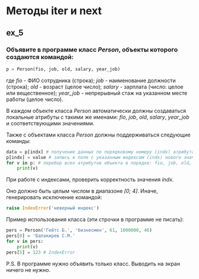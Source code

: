 # Методы __iter__ и __next__

## ex_5

### Объявите в программе класс _Person_, объекты которого создаются командой:

```python
p = Person(fio, job, old, salary, year_job)
```

где _fio_ - ФИО сотрудника (строка); 
_job_ - наименование должности (строка); 
_old_ - возраст (целое число); 
_salary_ - зарплата (число: целое или вещественное); 
_year_job_ - непрерывный стаж на указанном месте работы (целое число).

В каждом объекте класса _Person_ автоматически должны создаваться локальные атрибуты с такими же именами: 
_fio_, _job_, _old_, _salary_, _year_job_ и соответствующими значениями.

Также с объектами класса _Person_ должны поддерживаться следующие команды:

```python
data = p[indx] # получение данных по порядковому номеру (indx) атрибута (порядок: fio, job, old, salary, year_job и начинается с нуля)
p[indx] = value # запись в поле с указанным индексом (indx) нового значения value
for v in p: # перебор всех атрибутов объекта в порядке: fio, job, old, salary, year_job
    print(v)
```

При работе с индексами, проверить корректность значения _indx_. 

Оно должно быть целым числом в диапазоне _[0; 4]_. 
Иначе, генерировать исключение командой:

```python
raise IndexError('неверный индекс')
```

Пример использования класса (эти строчки в программе не писать):

```python
pers = Person('Гейтс Б.', 'бизнесмен', 61, 1000000, 46)
pers[0] = 'Балакирев С.М.'
for v in pers:
    print(v)
pers[5] = 123 # IndexError
```

P.S. В программе нужно объявить только класс. Выводить на экран ничего не нужно.
